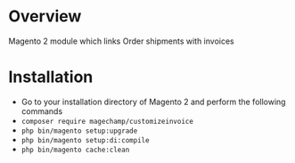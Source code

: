 # Overview
Magento 2 module which links Order shipments with invoices

# Installation

*	Go to your installation directory of Magento 2 and perform the following commands
*	`composer require magechamp/customizeinvoice`
*	`php bin/magento setup:upgrade`
*	`php bin/magento setup:di:compile`
*	`php bin/magento cache:clean`
